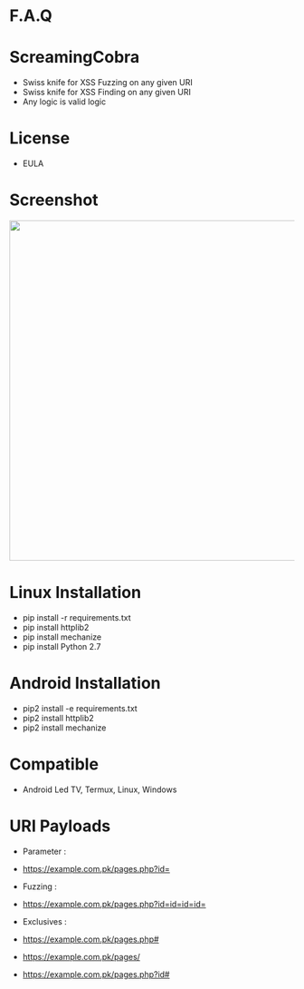 # F.A.Q

# ScreamingCobra
- Swiss knife for XSS Fuzzing on any given URI
- Swiss knife for XSS Finding on any given URI
- Any logic is valid logic

# License
- EULA

# Screenshot
<div align="center">
    <img src="https://i.ibb.co/GtPKf0k/screamingcobra.png" width="600px"</img> 
</div>

# Linux Installation
- pip install -r requirements.txt 
- pip install httplib2
- pip install mechanize
- pip install Python 2.7

# Android Installation
- pip2 install -e requirements.txt
- pip2 install httplib2
- pip2 install mechanize

# Compatible
- Android Led TV, Termux, Linux, Windows

# URI Payloads
- Parameter :
- https://example.com.pk/pages.php?id=

- Fuzzing :
- https://example.com.pk/pages.php?id=id=id=id=

- Exclusives :
- https://example.com.pk/pages.php#
- https://example.com.pk/pages/
- https://example.com.pk/pages.php?id#


